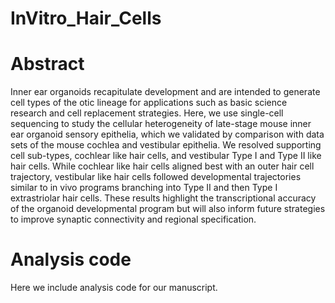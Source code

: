 # InVitro_Hair_Cells

Abstract
============================
Inner ear organoids recapitulate development and are intended to generate cell types of the otic lineage for applications such as basic science research and cell replacement strategies. Here, we use single-cell sequencing to study the cellular heterogeneity of late-stage mouse inner ear organoid sensory epithelia, which we validated by comparison with data sets of the mouse cochlea and vestibular epithelia. We resolved supporting cell sub-types, cochlear like hair cells, and vestibular Type I and Type II like hair cells.  While cochlear like hair cells aligned best with an outer hair cell trajectory, vestibular like hair cells followed developmental trajectories similar to in vivo programs branching into Type II and then Type I extrastriolar hair cells. These results highlight the transcriptional accuracy of the organoid developmental program but will also inform future strategies to improve synaptic connectivity and regional specification.

Analysis code
============================
Here we include analysis code for our manuscript.

